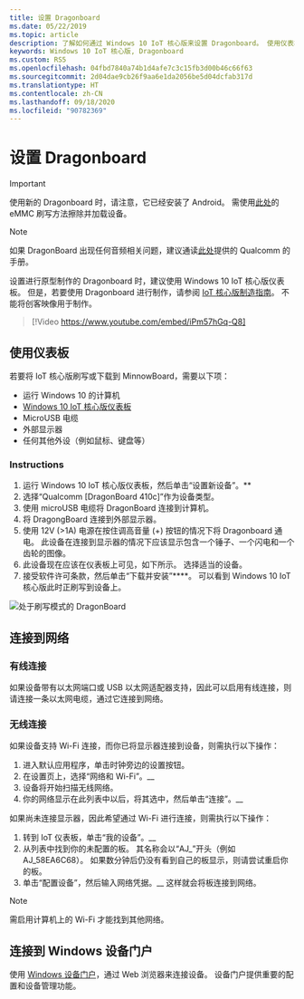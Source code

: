 ```yaml
---
title: 设置 Dragonboard
ms.date: 05/22/2019
ms.topic: article
description: 了解如何通过 Windows 10 IoT 核心版来设置 Dragonboard。 使用仪表板、连接到网络，并连接到 Windows 设备门户。
keywords: Windows 10 IoT 核心版, Dragonboard
ms.custom: RS5
ms.openlocfilehash: 04fbd7840a74b1d4afe7c3c15fb3d00b46c66f63
ms.sourcegitcommit: 2d04dae9cb26f9aa6e1da2056be5d04dcfab317d
ms.translationtype: HT
ms.contentlocale: zh-CN
ms.lasthandoff: 09/18/2020
ms.locfileid: "90782369"
---
```

# <a name="setting-up-a-dragonboard"></a>设置 Dragonboard

> [!IMPORTANT]
> 使用新的 Dragonboard 时，请注意，它已经安装了 Android。 需使用[此处](https://docs.microsoft.com/windows/iot-core/tutorials/qualcomm)的 eMMC 刷写方法擦除并加载设备。

> [!NOTE]
> 如果 DragonBoard 出现任何音频相关问题，建议通读[此处](https://developer.qualcomm.com/download/db410c/stereo-connector-and-audio-routing-application-note.pdf)提供的 Qualcomm 的手册。 

设置进行原型制作的 Dragonboard 时，建议使用 Windows 10 IoT 核心版仪表板。 但是，若要使用 Dragonboard 进行制作，请参阅 [IoT 核心版制造指南](https://docs.microsoft.com/windows-hardware/manufacture/iot/iot-core-manufacturing-guide)。 不能将创客映像用于制作。
<br>
> [!Video https://www.youtube.com/embed/iPm57hGq-Q8]

## <a name="using-the-dashboard"></a>使用仪表板

若要将 IoT 核心版刷写或下载到 MinnowBoard，需要以下项：
* 运行 Windows 10 的计算机 
* [Windows 10 IoT 核心版仪表板](https://docs.microsoft.com/windows/iot-core/downloads)
* MicroUSB 电缆
* 外部显示器
* 任何其他外设（例如鼠标、键盘等）

### <a name="instructions"></a>Instructions

1. 运行 Windows 10 IoT 核心版仪表板，然后单击“设置新设备”。**
2. 选择“Qualcomm [DragonBoard 410c]”作为设备类型。
3. 使用 microUSB 电缆将 DragonBoard 连接到计算机。
4. 将 DragongBoard 连接到外部显示器。
5. 使用 12V (>1A) 电源在按住调高音量 (+) 按钮的情况下将 Dragonboard 通电。 此设备在连接到显示器的情况下应该显示包含一个锤子、一个闪电和一个齿轮的图像。
6. 此设备现在应该在仪表板上可见，如下所示。 选择适当的设备。
7. 接受软件许可条款，然后单击“下载并安装”****。 可以看到 Windows 10 IoT 核心版此时正刷写到设备上。

![处于刷写模式的 DragonBoard](../media/DeviceSetup/db4.png)

## <a name="connect-to-a-network"></a>连接到网络
### <a name="wired-connection"></a>有线连接
如果设备带有以太网端口或 USB 以太网适配器支持，因此可以启用有线连接，则请连接一条以太网电缆，通过它连接到网络。

### <a name="wireless-connection"></a>无线连接
如果设备支持 Wi-Fi 连接，而你已将显示器连接到设备，则需执行以下操作：

1. 进入默认应用程序，单击时钟旁边的设置按钮。
2. 在设置页上，选择“网络和 Wi-Fi”。__
3. 设备将开始扫描无线网络。
4. 你的网络显示在此列表中以后，将其选中，然后单击“连接”。__

如果尚未连接显示器，因此希望通过 Wi-Fi 进行连接，则需执行以下操作：

1. 转到 IoT 仪表板，单击“我的设备”。__
2. 从列表中找到你的未配置的板。 其名称会以“AJ_”开头（例如 AJ_58EA6C68）。 如果数分钟后仍没有看到自己的板显示，则请尝试重启你的板。
3. 单击“配置设备”，然后输入网络凭据。__ 这样就会将板连接到网络。

> [!NOTE]
> 需启用计算机上的 Wi-Fi 才能找到其他网络。

## <a name="connect-to-windows-device-portal"></a>连接到 Windows 设备门户

使用 [Windows 设备门户](../manage-your-device/DevicePortal.md)，通过 Web 浏览器来连接设备。 设备门户提供重要的配置和设备管理功能。 

